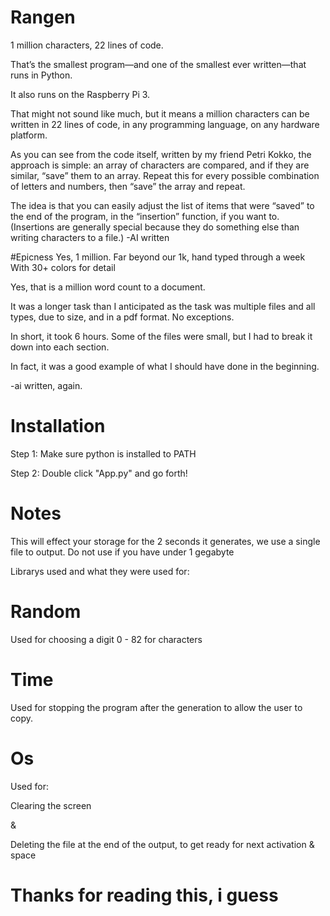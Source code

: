 # Rangen
1 million characters, 22 lines of code.

That’s the smallest program—and one of the smallest ever written—that runs in Python.

It also runs on the Raspberry Pi 3.

That might not sound like much, but it means a million characters can be written in 22 lines of code, in any programming language, on any hardware platform.

As you can see from the code itself, written by my friend Petri Kokko, the approach is simple: an array of characters are compared, and if they are similar, “save” them to an array. Repeat this for every possible combination of letters and numbers, then “save” the array and repeat.

The idea is that you can easily adjust the list of items that were “saved” to the end of the program, in the “insertion” function, if you want to. (Insertions are generally special because they do something else than writing characters to a file.)
-AI written

#Epicness
Yes, 1 million.
Far beyond our 1k, hand typed through a week
With 30+ colors for detail

Yes, that is a million word count to a document.

It was a longer task than I anticipated as the task was multiple files and all types, due to size, and in a pdf format. No exceptions.

In short, it took 6 hours. Some of the files were small, but I had to break it down into each section.

In fact, it was a good example of what I should have done in the beginning.

-ai written, again.

# Installation
Step 1: Make sure python is installed to PATH

Step 2: Double click "App.py" and go forth!
# Notes 
This will effect your storage for the 2 seconds it generates, we use a single file to output. Do not use if you have under 1 gegabyte

Librarys used and what they were used for:

# Random

Used for choosing a digit 0 - 82 for characters 

# Time

Used for stopping the program after the generation to allow the user to copy.

# Os

Used for:

Clearing the screen

&

Deleting the file at the end of the output, to get ready for next activation & space

# Thanks for reading this, i guess
